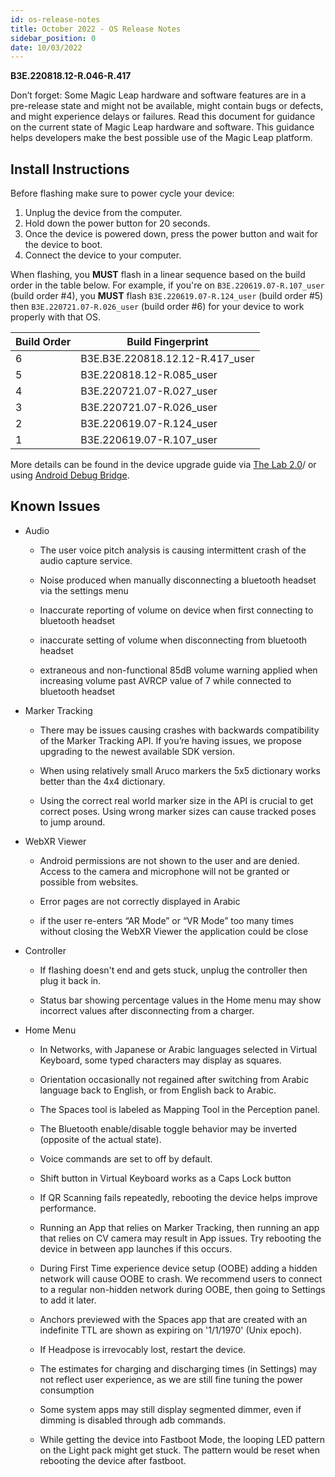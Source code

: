 ```yaml
---
id: os-release-notes
title: October 2022 - OS Release Notes
sidebar_position: 0
date: 10/03/2022
---
```


**B3E.220818.12-R.046-R.417**

Don’t forget: Some Magic Leap hardware and software features are in a pre-release state and might not be available, might contain bugs or defects, and might experience delays or failures. Read this document for guidance on the current state of Magic Leap hardware and software. This guidance helps developers make the best possible use of the Magic Leap platform.

## Install Instructions

Before flashing make sure to power cycle your device:

1. Unplug the device from the computer.
2. Hold down the power button for 20 seconds.
3. Once the device is powered down, press the power button and wait for the device to boot.
4. Connect the device to your computer.

When flashing, you **MUST** flash in a linear sequence based on the build order in the table below. For example, if you're on `B3E.220619.07-R.107_user` (build order #4), you **MUST** flash `B3E.220619.07-R.124_user` (build order #5) then `B3E.220721.07-R.026_user` (build order #6) for your device to work properly with that OS.

| Build Order | Build Fingerprint |
|---|---|
| 6 | B3E.B3E.220818.12.12-R.417_user |
| 5 | B3E.220818.12-R.085_user |
| 4 | B3E.220721.07-R.027_user |
| 3 | B3E.220721.07-R.026_user |
| 2 | B3E.220619.07-R.124_user |
| 1 | B3E.220619.07-R.107_user |

More details can be found in the device upgrade guide via [The Lab 2.0](/versioned_docs/version-1.1.0-dev2/guides/developer-tools/ml-hub/ml-hub-os-installer.md)/ or using [Android Debug Bridge](/versioned_docs/version-1.1.0-dev2/guides/device/updating-the-os/device-flashing-guide.md).

## Known Issues

- Audio

  - The user voice pitch analysis is causing intermittent crash of the audio capture service.

  - Noise produced when manually disconnecting a bluetooth headset via the settings menu

  - Inaccurate reporting of volume on device when first connecting to bluetooth headset

  - inaccurate setting of volume when disconnecting from bluetooth headset

  - extraneous and non-functional 85dB volume warning applied when increasing volume past AVRCP value of 7 while connected to bluetooth headset

- Marker Tracking

  - There may be issues causing crashes with backwards compatibility of the Marker Tracking API. If you’re having issues, we propose upgrading to the newest available SDK version.

  - When using relatively small Aruco markers the 5x5 dictionary works better than the 4x4 dictionary.

  - Using the correct real world marker size in the API is crucial to get correct poses. Using wrong marker sizes can cause tracked poses to jump around.

- WebXR Viewer

  - Android permissions are not shown to the user and are denied. Access to the camera and microphone will not be granted or possible from websites.

  - Error pages are not correctly displayed in Arabic

  - if the user re-enters “AR Mode” or “VR Mode” too many times without closing the WebXR Viewer the application could be close

- Controller

  - If flashing doesn't end and gets stuck, unplug the controller then plug it back in.

  - Status bar showing percentage values in the Home menu may show incorrect values after disconnecting from a charger.

- Home Menu

  - In Networks, with Japanese or Arabic languages selected in Virtual Keyboard, some typed characters may display as squares.

  - Orientation occasionally not regained after switching from Arabic language back to English, or from English back to Arabic.

  - The Spaces tool is labeled as Mapping Tool in the Perception panel.

  - The Bluetooth enable/disable toggle behavior may be inverted (opposite of the actual state).

  - Voice commands are set to off by default.

  - Shift button in Virtual Keyboard works as a Caps Lock button

  - If QR Scanning fails repeatedly, rebooting the device helps improve performance.

  - Running an App that relies on Marker Tracking, then running an app that relies on CV camera may result in App issues. Try rebooting the device in between app launches if this occurs.

  - During First Time experience device setup (OOBE) adding a hidden network will cause OOBE to crash. We recommend users to connect to a regular non-hidden network during OOBE, then going to Settings to add it later.

  - Anchors previewed with the Spaces app that are created with an indefinite TTL are shown as expiring on '1/1/1970' (Unix epoch).

  - If Headpose is irrevocably lost, restart the device.

  - The estimates for charging and discharging times (in Settings) may not reflect user experience, as we are still fine tuning the power consumption

  - Some system apps may still display segmented dimmer, even if dimming is disabled through adb commands.

  - While getting the device into Fastboot Mode, the looping LED pattern on the Light pack might get stuck. The pattern would be reset when rebooting the device after fastboot.
